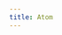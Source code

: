 ```yaml
---
title: Atom
---
```


<script>
    if (/(WOW64)/i.test(navigator.userAgent)) {
        window.location.href = "https://atom.io/download/windows_x64";
    }
    if (/(x86_64)/i.test(navigator.userAgent)) {
        window.location.href = "https://github.com/atom/atom/releases/latest";
    }
    if (/(Macintosh)/i.test(navigator.userAgent)) {
        window.location.href = "https://atom.io/download/mac";
    }
    if (/(iPhone|iPod)/i.test(navigator.userAgent)) {
        alert("This app does not work on your device.");
        }
    if (/(iPad)/i.test(navigator.userAgent)) {
        alert("This app does not work on your device.");
    }
    if (/(Android)/i.test(navigator.userAgent)) {
        alert("This app does not work on your device.");
    }
</script>